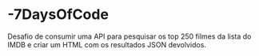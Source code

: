 # -7DaysOfCode
Desafio de consumir uma API para pesquisar os top 250 filmes da lista do IMDB e criar um HTML com os resultados JSON devolvidos. 

